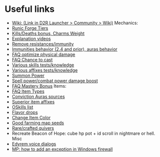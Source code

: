 # Useful links
- [Wiki: (Link in D2R Launcher > Community > Wiki)](https://www.d2rmodding.com/remodded)
Mechanics:
- [Runic Forge Tiers](https://discord.com/channels/897073630868013057/1275858972448133141)
- [Kills/Deaths bonus, Charms Weight](https://discord.com/channels/897073630868013057/1195698882324201552)
- [Explanation videos](https://discord.com/channels/897073630868013057/1299100046188478484)
- [Remove resistances/immunity](https://discord.com/channels/897073630868013057/1299098613829599324)
- [Immunities behavior (2.4 and prior), auras behavior](https://discord.com/channels/897073630868013057/1296417667166765057/1300590488432283688)
- [FAQ optimize physical damage](https://discord.com/channels/897073630868013057/1169992129402109952)
- [FAQ Chance to cast](https://discord.com/channels/897073630868013057/1113442073757098034)
- [Various skills tests/knowledge](https://discord.com/channels/897073630868013057/1116019575964844074)
- [Various affixes tests/knowledge](https://discord.com/channels/897073630868013057/1116044523068469339)
- [Summon Power](https://www-d2rmodding-com.filesusr.com/html/698f72_783b419dc9dbe1d77d43944c81859ee8.html#09.08%20Summoning%20Skills)
- [Spell power/combat power damage boost](https://discord.com/channels/897073630868013057/1181987229153886218)
- [FAQ Mastery Bonus](https://discord.com/channels/897073630868013057/1322496841610170381)
Items:
- [FAQ Item Types](https://discord.com/channels/897073630868013057/1317817335192490034)
- [Conviction Auras sources](https://discord.com/channels/897073630868013057/1296417667166765057/1300282308296704055)
- [Superior item affixes](https://discord.com/channels/897073630868013057/1284563945318912090)
- [OSkills list](https://discord.com/channels/897073630868013057/1113441036715434005)
- [Flavor drops](https://discord.com/channels/897073630868013057/1314055531253465251)
- [Change Item Color](https://discord.com/channels/897073630868013057/918907693526290483/1318965246315991051)
- [Good farming map seeds](https://discord.com/channels/897073630868013057/1272538757966594142)
- [Rare/crafted quivers](https://discord.com/channels/897073630868013057/1169279578297090228)
- Recreate Beacon of Hope: cube hp pot + id scroll in nightmare or hell.
Misc
- [Edyrem voice dialogs](https://discord.com/channels/897073630868013057/1169465869982781450)
- [MP: how to add an exception in Windows firewall](https://discord.com/channels/897073630868013057/1296417667166765057/1312118962284265625)
